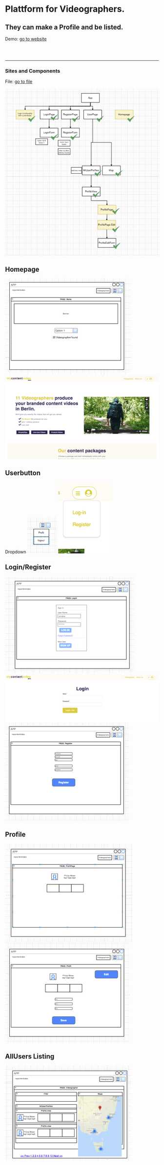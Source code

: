 # Plattform for Videographers. 
## They can make a Profile and be listed.
Demo: [go to website](https://ppphiiil.github.io/userplatform/#/)

<br/><br/><hr>
### Sites and Components
File: [go to file](https://drive.google.com/file/d/1oUeDr8qT09trLngmG4Tm22SF3eA2ashQ/view?usp=sharing)

![structure](READMEimages/plan.png)

## Homepage
![structure](READMEimages/home.png)
![structure](READMEimages/homepage.png)

## Userbutton
Dropdown
![structure](READMEimages/UserButton.png)
![structure](READMEimages/userbutton-real.png)

## Login/Register
![structure](READMEimages/login.png)
![structure](READMEimages/login-real.png)
![structure](READMEimages/register.png)

## Profile
![structure](READMEimages/profilepage.png)
![structure](READMEimages/profileedit.png)

## AllUsers Listing
![structure](READMEimages/videographer.png)